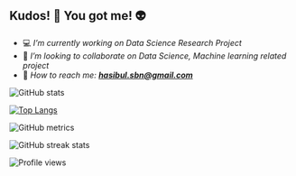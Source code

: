 ## **Kudos!** 🥇 You got me! 👽

- 💻 *I’m currently working on Data Science Research Project*
- 👯 *I’m looking to collaborate on Data Science, Machine learning related project*
- 📧 *How to reach me: **hasibul.sbn@gmail.com***

![GitHub stats](https://github-readme-stats.vercel.app/api?username=Hasibull&show_icons=true&count_private=true)

[![Top Langs](https://github-readme-stats.vercel.app/api/top-langs/?username=Hasibull&layout=compact&langs_count=8)](https://github.com/anuraghazra/github-readme-stats)

![GitHub metrics](https://metrics.lecoq.io/Hasibull)

![GitHub streak stats](https://streak-stats.demolab.com/?user=Hasibull)

![Profile views](https://gpvc.arturio.dev/Hasibull)
